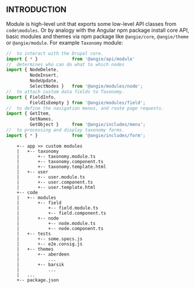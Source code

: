 INTRODUCTION
------------
 
Module is high-level unit that exports some low-level API classes from
`code\modules`. Or by analogy with the Angular npm package install core API,
basic modules and themes via npm package like  `@angie/core`, `@angie/theme`
or `@angie/module`. For example `Taxonomy` module:

``` javascript
//  to interact with the Drupal core.
import { * }             from '@angie/api/module'
//  determines who can do what to which nodes
import { NodeDelete,
         NodeInsert,
         NodeUpdate,
         SelectNodes }   from '@angie/modules/node';
//  to attach custom data fields to Taxonomy.
import { FieldInfo,
         FieldIsEempty } from '@angie/modules/field';
//  to define the navigation menus, and route page requests.
import { GetItem,
         GetNames,
         GetObject }     from '@angie/includes/menu';
//  to processing and display taxonomy forms.
import { * }             from '@angie/includes/form';
```


```
    +-- app >> custom modules
    |   +-- taxonomy
    |       +-- taxonomy.module.ts
    |       +-- taxonomy.component.ts
    |       +-- taxonomy.template.html
    |   +-- user
    |       +-- user.module.ts
    |       +-- user.component.ts
    |       +-- user.template.html
    +-- code
    |   +-- modules
    |       +-- field
    |           +-- field.module.ts
    |           +-- field.component.ts
    |       +-- node
    |           +-- node.module.ts
    |           +-- node.component.ts
    |   +-- tests
    |       +-- some.specs.js
    |       +-- e2e.consig.js
    |   +-- themes
    |       +-- aberdeen
    |           ...
    |       +-- barsik
    |           ...
    |   ...
    +-- package.json
```
